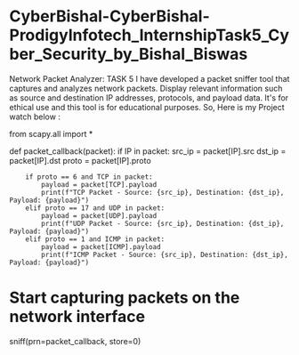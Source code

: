 # CyberBishal-CyberBishal-ProdigyInfotech_InternshipTask5_Cyber_Security_by_Bishal_Biswas
 Network Packet Analyzer: TASK 5 I have developed a packet sniffer tool that captures and analyzes network packets. Display relevant information such as source and destination IP addresses, protocols, and payload data. It's for ethical use and this tool is for educational purposes.
 So, Here is my Project watch below :

from scapy.all import *

def packet_callback(packet):
    if IP in packet:
        src_ip = packet[IP].src
        dst_ip = packet[IP].dst
        proto = packet[IP].proto

        if proto == 6 and TCP in packet:
            payload = packet[TCP].payload
            print(f"TCP Packet - Source: {src_ip}, Destination: {dst_ip}, Payload: {payload}")
        elif proto == 17 and UDP in packet:
            payload = packet[UDP].payload
            print(f"UDP Packet - Source: {src_ip}, Destination: {dst_ip}, Payload: {payload}")
        elif proto == 1 and ICMP in packet:
            payload = packet[ICMP].payload
            print(f"ICMP Packet - Source: {src_ip}, Destination: {dst_ip}, Payload: {payload}")

# Start capturing packets on the network interface
sniff(prn=packet_callback, store=0)

 
